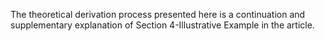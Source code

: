The theoretical derivation process presented here is a continuation and supplementary explanation of Section 4-Illustrative Example in the article.
